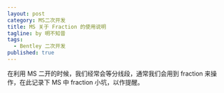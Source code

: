 ```yaml
---
layout: post
category: MS二次开发
title: MS 关于 Fraction 的使用说明
tagline: by 明不知昔
tags: 
  - Bentley 二次开发
published: true
---
```


在利用 MS 二开的时候，我们经常会等分线段，通常我们会用到 fraction 来操作，在此记录下 MS 中 fraction 小坑，以作提醒。

<!--more-->

